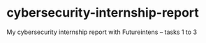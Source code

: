 # cybersecurity-internship-report
My cybersecurity internship report with Futureintens – tasks 1 to 3
